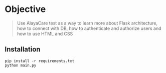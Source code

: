 # Objective

> Use AlayaCare test as a way to learn more about Flask architecture, 
>how to connect with DB, how to authenticate and authorize users and how to use HTML and CSS

## Installation

```
pip install -r requirements.txt
python main.py
```
